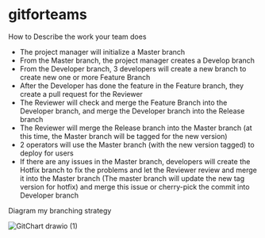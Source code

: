 # gitforteams
How to
Describe the work your team does
+ The project manager will initialize a Master branch
+ From the Master branch, the project manager creates a Develop branch
+ From the Developer branch, 3 developers will create a new branch to create new one or more Feature Branch
+ After the Developer has done the feature in the Feature branch, they create a pull request for the Reviewer
+ The Reviewer will check and merge the Feature Branch into the Developer branch, and merge the Developer branch into the Release branch
+ The Reviewer will merge the Release branch into the Master branch (at this time, the Master branch will be tagged for the new version)
+ 2 operators will use the Master branch (with the new version tagged) to deploy for users
+ If there are any issues in the Master branch, developers will create the Hotfix branch to fix the problems and let the Reviewer review and merge it into the Master branch (The master branch will update the new tag version for hotfix) and merge this issue or cherry-pick the commit into Developer branch


Diagram my branching strategy

![GitChart drawio (1)](https://github.com/user-attachments/assets/04f38be8-1d45-4c7e-84b7-d0e6c637687e)


